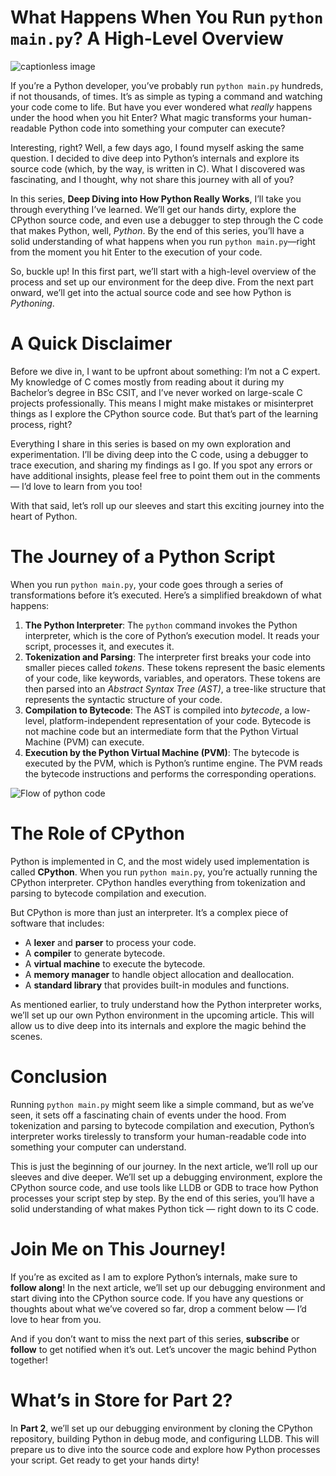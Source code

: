What Happens When You Run `python main.py`? A High-Level Overview
=================================================================

![captionless image](https://miro.medium.com/v2/resize:fit:1400/format:webp/1*hpkABTZZ_HFLrvkcKFiDWQ.png)

If you’re a Python developer, you’ve probably run `python main.py` hundreds, if not thousands, of times. It’s as simple as typing a command and watching your code come to life. But have you ever wondered what _really_ happens under the hood when you hit Enter? What magic transforms your human-readable Python code into something your computer can execute?

Interesting, right? Well, a few days ago, I found myself asking the same question. I decided to dive deep into Python’s internals and explore its source code (which, by the way, is written in C). What I discovered was fascinating, and I thought, why not share this journey with all of you?

In this series, **Deep Diving into How Python Really Works**, I’ll take you through everything I’ve learned. We’ll get our hands dirty, explore the CPython source code, and even use a debugger to step through the C code that makes Python, well, _Python_. By the end of this series, you’ll have a solid understanding of what happens when you run `python main.py`—right from the moment you hit Enter to the execution of your code.

So, buckle up! In this first part, we’ll start with a high-level overview of the process and set up our environment for the deep dive. From the next part onward, we’ll get into the actual source code and see how Python is _Pythoning_.

A Quick Disclaimer
==================

Before we dive in, I want to be upfront about something: I’m not a C expert. My knowledge of C comes mostly from reading about it during my Bachelor’s degree in BSc CSIT, and I’ve never worked on large-scale C projects professionally. This means I might make mistakes or misinterpret things as I explore the CPython source code. But that’s part of the learning process, right?

Everything I share in this series is based on my own exploration and experimentation. I’ll be diving deep into the C code, using a debugger to trace execution, and sharing my findings as I go. If you spot any errors or have additional insights, please feel free to point them out in the comments — I’d love to learn from you too!

With that said, let’s roll up our sleeves and start this exciting journey into the heart of Python.

The Journey of a Python Script
==============================

When you run `python main.py`, your code goes through a series of transformations before it’s executed. Here’s a simplified breakdown of what happens:

1.  **The Python Interpreter**:
    The `python` command invokes the Python interpreter, which is the core of Python’s execution model. It reads your script, processes it, and executes it.
2.  **Tokenization and Parsing**:
    The interpreter first breaks your code into smaller pieces called _tokens_. These tokens represent the basic elements of your code, like keywords, variables, and operators.
    These tokens are then parsed into an _Abstract Syntax Tree (AST)_, a tree-like structure that represents the syntactic structure of your code.
3.  **Compilation to Bytecode**:
    The AST is compiled into _bytecode_, a low-level, platform-independent representation of your code. Bytecode is not machine code but an intermediate form that the Python Virtual Machine (PVM) can execute.
4.  **Execution by the Python Virtual Machine (PVM)**:
    The bytecode is executed by the PVM, which is Python’s runtime engine. The PVM reads the bytecode instructions and performs the corresponding operations.

![Flow of python code](https://miro.medium.com/v2/resize:fit:1400/format:webp/1*Ae2Z7xMVk4_UDyhGm2k0Nw.png)

The Role of CPython
===================

Python is implemented in C, and the most widely used implementation is called **CPython**. When you run `python main.py`, you’re actually running the CPython interpreter. CPython handles everything from tokenization and parsing to bytecode compilation and execution.

But CPython is more than just an interpreter. It’s a complex piece of software that includes:

*   A **lexer** and **parser** to process your code.
*   A **compiler** to generate bytecode.
*   A **virtual machine** to execute the bytecode.
*   A **memory manager** to handle object allocation and deallocation.
*   A **standard library** that provides built-in modules and functions.

As mentioned earlier, to truly understand how the Python interpreter works, we’ll set up our own Python environment in the upcoming article. This will allow us to dive deep into its internals and explore the magic behind the scenes.

Conclusion
==========

Running `python main.py` might seem like a simple command, but as we’ve seen, it sets off a fascinating chain of events under the hood. From tokenization and parsing to bytecode compilation and execution, Python’s interpreter works tirelessly to transform your human-readable code into something your computer can understand.

This is just the beginning of our journey. In the next article, we’ll roll up our sleeves and dive deeper. We’ll set up a debugging environment, explore the CPython source code, and use tools like LLDB or GDB to trace how Python processes your script step by step. By the end of this series, you’ll have a solid understanding of what makes Python tick — right down to its C code.

**Join Me on This Journey!**
============================

If you’re as excited as I am to explore Python’s internals, make sure to **follow along**! In the next article, we’ll set up our debugging environment and start diving into the CPython source code. If you have any questions or thoughts about what we’ve covered so far, drop a comment below — I’d love to hear from you.

And if you don’t want to miss the next part of this series, **subscribe** or **follow** to get notified when it’s out. Let’s uncover the magic behind Python together!

**What’s in Store for Part 2?**
===============================

In **Part 2**, we’ll set up our debugging environment by cloning the CPython repository, building Python in debug mode, and configuring LLDB. This will prepare us to dive into the source code and explore how Python processes your script. Get ready to get your hands dirty!